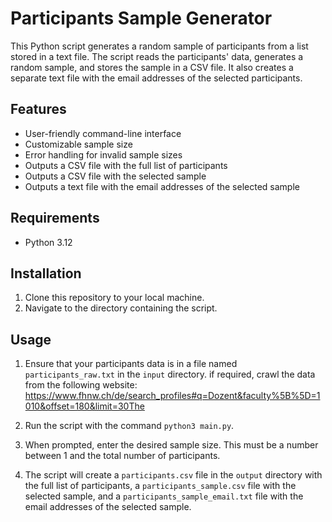 # Participants Sample Generator

This Python script generates a random sample of participants from a list stored in a text file. The script reads the participants' data, generates a random sample, and stores the sample in a CSV file. It also creates a separate text file with the email addresses of the selected participants.

## Features

- User-friendly command-line interface
- Customizable sample size
- Error handling for invalid sample sizes
- Outputs a CSV file with the full list of participants
- Outputs a CSV file with the selected sample
- Outputs a text file with the email addresses of the selected sample

## Requirements

- Python 3.12

## Installation

1. Clone this repository to your local machine.
2. Navigate to the directory containing the script.

## Usage

1. Ensure that your participants data is in a file named `participants_raw.txt` in the `input` directory. if required, crawl the data from the following website: https://www.fhnw.ch/de/search_profiles#q=Dozent&faculty%5B%5D=1010&offset=180&limit=30The


2. Run the script with the command `python3 main.py`.
3. When prompted, enter the desired sample size. This must be a number between 1 and the total number of participants.
4. The script will create a `participants.csv` file in the `output` directory with the full list of participants, a `participants_sample.csv` file with the selected sample, and a `participants_sample_email.txt` file with the email addresses of the selected sample.
